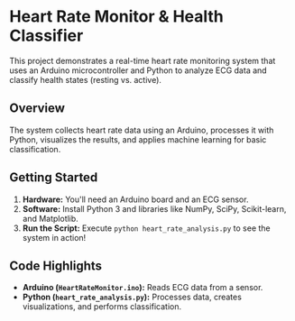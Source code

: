 # Heart Rate Monitor & Health Classifier

This project demonstrates a real-time heart rate monitoring system that uses an Arduino microcontroller and Python to analyze ECG data and classify health states (resting vs. active).

## Overview

The system collects heart rate data using an Arduino, processes it with Python, visualizes the results, and applies machine learning for basic classification.

## Getting Started

1.  **Hardware:** You'll need an Arduino board and an ECG sensor.
2.  **Software:** Install Python 3 and libraries like NumPy, SciPy, Scikit-learn, and Matplotlib.
3.  **Run the Script:** Execute `python heart_rate_analysis.py` to see the system in action!

## Code Highlights

*   **Arduino (`HeartRateMonitor.ino`):** Reads ECG data from a sensor.
*   **Python (`heart_rate_analysis.py`):** Processes data, creates visualizations, and performs classification.
